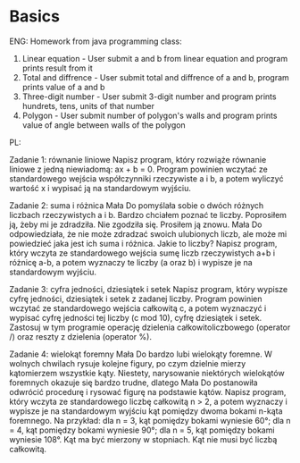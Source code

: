 # Basics

ENG:
Homework from java programming class:
   1. Linear equation - User submit a and b from linear equation and program prints result from it
   2. Total and diffrence - User submit total and diffrence of a and b, program prints value of a and b
   3. Three-digit number - User submit 3-digit number and program prints hundrets, tens, units of that number
   4. Polygon - User submit number of polygon's walls and program prints value of angle between walls of the polygon
  
  
PL:

  Zadanie 1: równanie liniowe
    Napisz program, który rozwiąże równanie liniowe z jedną niewiadomą: ax + b = 0.
    Program powinien wczytać ze standardowego wejścia współczynniki rzeczywiste a i b, a potem
    wyliczyć wartość x i wypisać ją na standardowym wyjściu.

  Zadanie 2: suma i różnica
    Mała Do pomyślała sobie o dwóch różnych liczbach rzeczywistych a i b. Bardzo chciałem poznać te
    liczby. Poprosiłem ją, żeby mi je zdradziła. Nie zgodziła się. Prosiłem ją znowu. Mała Do
    odpowiedziała, że nie może zdradzać swoich ulubionych liczb, ale może mi powiedzieć jaka jest ich
    suma i różnica. Jakie to liczby?
    Napisz program, który wczyta ze standardowego wejścia sumę liczb rzeczywistych a+b i różnicę a-b, a
    potem wyznaczy te liczby (a oraz b) i wypisze je na standardowym wyjściu.

  Zadanie 3: cyfra jedności, dziesiątek i setek
    Napisz program, który wypisze cyfrę jedności, dziesiątek i setek z zadanej liczby.
    Program powinien wczytać ze standardowego wejścia całkowitą c, a potem wyznaczyć i wypisać cyfrę
    jedności tej liczby (c mod 10), cyfrę dziesiątek i setek.
    Zastosuj w tym programie operację dzielenia całkowitoliczbowego (operator /) oraz reszty z dzielenia
    (operator %).
    
  Zadanie 4: wielokąt foremny
    Mała Do bardzo lubi wielokąty foremne. W wolnych chwilach rysuje kolejne figury, po czym dzielnie
    mierzy kątomierzem wszystkie kąty. Niestety, narysowanie niektórych wielokątów foremnych
    okazuje się bardzo trudne, dlatego Mała Do postanowiła odwrócić procedurę i rysować figurę na
    podstawie kątów.
    Napisz program, który wczyta ze standardowego liczbę całkowitą n > 2, a potem wyznaczy i wypisze
    je na standardowym wyjściu kąt pomiędzy dwoma bokami n-kąta foremnego.
    Na przykład:
    dla n = 3, kąt pomiędzy bokami wyniesie 60°;
    dla n = 4, kąt pomiędzy bokami wyniesie 90°;
    dla n = 5, kąt pomiędzy bokami wyniesie 108°.
    Kąt ma być mierzony w stopniach. Kąt nie musi być liczbą całkowitą.
